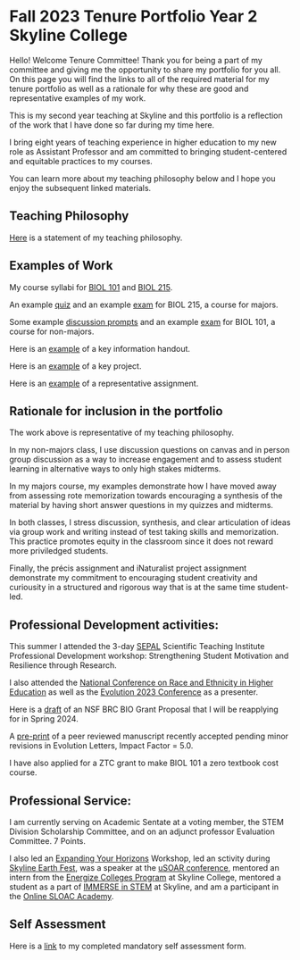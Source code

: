 # Fall 2023 Tenure Portfolio Year 2 Skyline College
Hello! Welcome Tenure Committee! Thank you for being a part of my committee and giving me the opportunity to share my portfolio for you all. On this page you will find the links to all of the required material for my tenure portfolio as well as a rationale for why these are good and representative examples of my work.

This is my second year teaching at Skyline and this portfolio is a reflection of the work that I have done so far during my time here.

I bring eight years of teaching experience in higher education to my new role as Assistant Professor and am committed to bringing student-centered and equitable practices to my courses.

You can learn more about my teaching philosophy below and I hope you enjoy the subsequent linked materials.

## Teaching Philosophy
[Here](https://michaelsongagradstudent.github.io/blog/2022/10/12/Teaching-Philosophy) is a statement of my teaching philosophy.

## Examples of Work
My course syllabi for [BIOL 101](https://drive.google.com/file/d/1YMYv-1Q_R3A2Pm99hH9XLIi4Xl-4AG51/view?usp=share_link) and [BIOL 215](https://drive.google.com/file/d/1LFQBlVteeftZZUNS3PYJkmyYws_qkL55/view?usp=share_link).

An example [quiz](https://docs.google.com/document/d/17ZmRxWAb_cKlTx-JnSZnlXm9Va3vEMhlCBK12pAomiY/edit) and an example [exam](https://docs.google.com/document/d/1Kgr6yFXhPN4HKoAC-BrBA6C3vdeioDbH52y2jGq2dis/edit) for BIOL 215, a course for majors.

Some example [discussion prompts](https://docs.google.com/document/d/13_huUnvvpwsLPTrLrJftVhgqu3tMY7coWDtT8DXxWws/edit) and an example [exam](https://docs.google.com/document/d/1rzrvieLdcZ9e9HTo_RehJuruA_DGyQ9vqoqT8haruzM/edit) for BIOL 101, a course for non-majors.

Here is an [example](https://docs.google.com/document/d/1ywlnEgnYV2Vggj7n-1m5OEO_ZWs6wu-vrDRBSv6F2iU/edit) of a key information handout.

Here is an [example](https://docs.google.com/document/d/1QoWNUp9wRhnoJojbyO5xOWYRZJmgGQ4j_pJcl1heT4A/edit?usp=share_link) of a key project.

Here is an [example](https://docs.google.com/document/d/10UEZ4T8RxxcloNn33e4X_crX-FDMIaiPlDxDUL5IB7U/edit#heading=h.si8b46euu0k7) of a representative assignment.

## Rationale for inclusion in the portfolio

The work above is representative of my teaching philosophy.

In my non-majors class, I use discussion questions on canvas and in person group discussion as a way to increase engagement and to assess student learning in alternative ways to only high stakes midterms.

In my majors course, my examples demonstrate how I have moved away from assessing rote memorization towards encouraging a synthesis of the material by having short answer questions in my quizzes and midterms.

In both classes, I stress discussion, synthesis, and clear articulation of ideas via group work and writing instead of test taking skills and memorization. This practice promotes equity in the classroom since it does not reward more priviledged students.

Finally, the précis assignment and iNaturalist project assignment demonstrate my commitment to encouraging student creativity and curiousity in a structured and rigorous way that is at the same time student-led.

## Professional Development activities:

This summer I attended the 3-day [SEPAL](https://www.sfsusepal.org/courses/) Scientific Teaching Institute Professional Development workshop: Strengthening Student Motivation and Resilience through Research.  

I also attended the [National Conference on Race and Ethnicity in Higher Education](https://ncore.ou.edu) as well as the [Evolution 2023 Conference](https://www.evolutionmeetings.org) as a presenter. 

Here is a [draft](https://docs.google.com/document/d/1DodukYvfaKcHjUbPJZeKjHNv1q7WUVvFWmyNG3X7PmY/edit#heading=h.aixftmplc9i) of an NSF BRC BIO Grant Proposal that I will be reapplying for in Spring 2024.

A [pre-print](https://www.biorxiv.org/content/10.1101/2023.05.17.541228v1) of a peer reviewed manuscript recently accepted pending minor revisions in Evolution Letters, Impact Factor = 5.0.

I have also applied for a ZTC grant to make BIOL 101 a zero textbook cost course.

## Professional Service:

I am currently serving on Academic Sentate at a voting member, the STEM Division Scholarship Committee, and on an adjunct professor Evaluation Committee. 7 Points. 

I also led an [Expanding Your Horizons](https://skylinecollege.edu/eyh/) Workshop, led an sctivity during [Skyline Earth Fest](https://skylineshines.skylinecollege.edu/uncategorized/skyline-college-celebrates-earth-day-with-interactive-fun-and-educational-exhibits/), was a speaker at the [uSOAR conference](https://skylinecollege.edu/usoar/panelists.php), mentored an intern from the [Energize Colleges Program](https://sites.google.com/my.smccd.edu/smcccdsustainability/get-involved/internships-more/energize-colleges) at Skyline College, mentored a student as a part of [IMMERSE in STEM](https://www.skylinecollege.edu/immerse/#:~:text=IMMERSE%20in%20STEM%20scholars%20will,address%20financial%20and%20academic%20barriers.) at Skyline, and am a participant in the [Online SLOAC Academy](https://skylinecollege.edu/sloac/). 

## Self Assessment

Here is a [link]() to my completed mandatory self assessment form.
